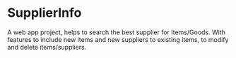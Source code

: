 # SupplierInfo
A web app project, helps to search the best supplier for Items/Goods. With features to include new items and new suppliers to existing items, to modify and delete items/suppliers.
